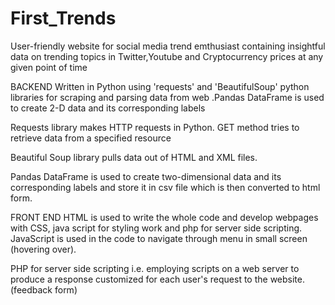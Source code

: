 # First_Trends

User-friendly website for social media trend emthusiast containing insightful data on trending topics in Twitter,Youtube and Cryptocurrency prices at any given point of time

BACKEND
Written in Python using 'requests' and 'BeautifulSoup' python libraries for scraping and parsing data from web .Pandas DataFrame is used to create 2-D data and its corresponding
labels

Requests library makes HTTP requests in Python. GET method tries to retrieve data from a specified resource 

Beautiful Soup library pulls data out of HTML and XML files.

Pandas DataFrame is used to create two-dimensional data and its corresponding labels and store it in csv file which is then converted to html form.

FRONT END
HTML is used to write the whole code and develop webpages with CSS, java script for styling work and php for server side scripting. 
JavaScript is used in the code to navigate through menu  in small screen  (hovering over). 

PHP  for server side scripting i.e. employing scripts on a web server to produce a response customized for each user's request to the website. (feedback form)

